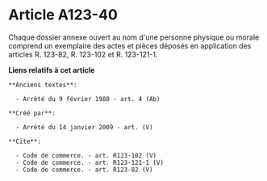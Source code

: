 # Article A123-40

Chaque dossier annexe ouvert au nom d'une personne physique ou morale comprend un exemplaire des actes et pièces déposés en
application des articles R. 123-82, R. 123-102 et R. 123-121-1.

**Liens relatifs à cet article**

	**Anciens textes**:

	  - Arrêté du 9 février 1988 - art. 4 (Ab)

	**Créé par**:

	  - Arrêté du 14 janvier 2009 - art. (V)

	**Cite**:

	  - Code de commerce. - art. R123-102 (V)
	  - Code de commerce. - art. R123-121-1 (V)
	  - Code de commerce. - art. R123-82 (V)

